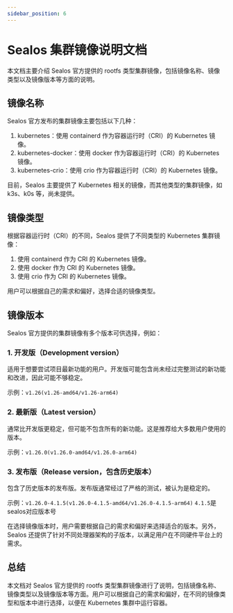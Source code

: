 ```yaml
---
sidebar_position: 6
---
```


# Sealos 集群镜像说明文档

本文档主要介绍 Sealos 官方提供的 rootfs 类型集群镜像，包括镜像名称、镜像类型以及镜像版本等方面的说明。

## 镜像名称

Sealos 官方发布的集群镜像主要包括以下几种：

1. kubernetes：使用 containerd 作为容器运行时（CRI）的 Kubernetes 镜像。
2. kubernetes-docker：使用 docker 作为容器运行时（CRI）的 Kubernetes 镜像。
3. kubernetes-crio：使用 crio 作为容器运行时（CRI）的 Kubernetes 镜像。

目前，Sealos 主要提供了 Kubernetes 相关的镜像，而其他类型的集群镜像，如 k3s、k0s 等，尚未提供。

## 镜像类型

根据容器运行时（CRI）的不同，Sealos 提供了不同类型的 Kubernetes 集群镜像：

1. 使用 containerd 作为 CRI 的 Kubernetes 镜像。
2. 使用 docker 作为 CRI 的 Kubernetes 镜像。
3. 使用 crio 作为 CRI 的 Kubernetes 镜像。

用户可以根据自己的需求和偏好，选择合适的镜像类型。

## 镜像版本

Sealos 官方提供的集群镜像有多个版本可供选择，例如：

###  1. 开发版（Development version）

适用于想要尝试项目最新功能的用户。开发版可能包含尚未经过完整测试的新功能和改进，因此可能不够稳定。

示例：`v1.26(v1.26-amd64/v1.26-arm64)`

### 2. 最新版（Latest version）

通常比开发版更稳定，但可能不包含所有的新功能。这是推荐给大多数用户使用的版本。

示例：`v1.26.0(v1.26.0-amd64/v1.26.0-arm64)`

### 3. 发布版（Release version，包含历史版本）

包含了历史版本的发布版。发布版通常经过了严格的测试，被认为是稳定的。

示例：`v1.26.0-4.1.5(v1.26.0-4.1.5-amd64/v1.26.0-4.1.5-arm64)` `4.1.5`是sealos对应版本号

在选择镜像版本时，用户需要根据自己的需求和偏好来选择适合的版本。另外，Sealos 还提供了针对不同处理器架构的子版本，以满足用户在不同硬件平台上的需求。

## 总结

本文档对 Sealos 官方提供的 rootfs 类型集群镜像进行了说明，包括镜像名称、镜像类型以及镜像版本等方面。用户可以根据自己的需求和偏好，在不同的镜像类型和版本中进行选择，以便在 Kubernetes 集群中运行容器。
